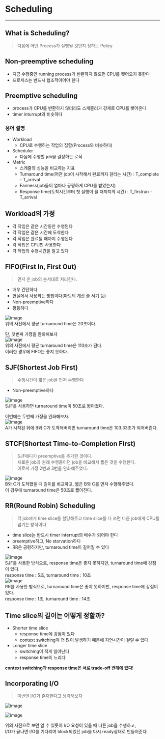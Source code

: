 # Scheduling
---
## What is Scheduling?
> 다음에 어떤 Process가 실행될 것인지 정하는 Policy

## Non-preemptive scheduling
- 지금 수행중인 running process가 반환하지 않으면 CPU를 뺏어오지 못한다   
- 프로세스는 반드시 협조적이어야 한다

## Preemptive scheduling
- process가 CPU를 반환하지 않더라도 스케줄러가 강제로 CPU를 뺏어온다
- timer inturrupt와 비슷하다

### 용어 설명
- Workload
  - CPU로 수행하는 작업의 집합(Process와 비슷하다)
- Scheduler
  - 다음에 수행할 job을 결정하는 로직
- Metric
  - 스케줄의 성능을 비교하는 지표
  - Turnaround time(어떤 job이 시작해서 완료까지 걸리는 시간) : T_complete - T_arrival
  - Fairness(job들이 얼마나 공평하게 CPU를 받았는지)
  - Response time(도착시간부터 첫 실행이 될 때까지의 시간) : T_firstrun - T_arrival

## Workload의 가정
- 각 작업은 같은 시간동안 수행된다
- 각 작업은 같은 시간에 도착한다
- 각 작업은 완료될 때까지 수행된다
- 각 작업은 CPU만 사용한다
- 각 작업의 수행시간을 알고 있다

## FIFO(First In, First Out)
> 먼저 온 job의 순서대로 처리한다.

- 매우 간단하다
- 현실에서 사용되는 방법이다(마트의 계산 줄 서기 등)
- Non-preemptive하다
- 평등하다

![image](https://user-images.githubusercontent.com/80378041/159257354-b40eb29b-7b2a-4669-8af9-2859b994a44b.png)     
위의 사진에서 평균 turnaround time은 20초이다.        

단, 첫번째 가정을 완화해보자     
![image](https://user-images.githubusercontent.com/80378041/159257498-eebf615c-5786-4750-8d03-b75ca12cb35b.png)     
위의 사진에서 평균 turnaround time은 110초가 된다.      
이러한 경우에 FIFO는 좋지 못하다.

## SJF(Shortest Job First)
> 수행시간이 짧은 job을 먼저 수행한다

- Non-preemptive하다

![image](https://user-images.githubusercontent.com/80378041/159257739-4cb63f9b-c787-48ce-8d8e-6e23ec5ee696.png)         
SJF를 사용하면 turnaround time이 50초로 짧아졌다.

이번에는 두번째 가정을 완화해보자.      
![image](https://user-images.githubusercontent.com/80378041/159257971-409113d1-7233-4f10-92cc-b1dddae83896.png)       
A가 시작된 뒤에 B와 C가 도착해버리면 turnaround time은 103.33초가 되어버린다.

## STCF(Shortest Time-to-Completion First)
> SJF에다가 preemptive를 추가한 것이다.     
> 새로운 job과 원래 수행중이던 job을 비교해서 짧은 것을 수행한다.     
> 이로써 가정 2번과 3번을 완화해주었다.

![image](https://user-images.githubusercontent.com/80378041/159258419-c2076fcb-c436-4c78-b20f-22921123bae8.png)     
B와 C가 도착했을 때 길이를 비교하고, 짧은 B와 C를 먼저 수행해주었다.      
이 경우에 turnaround time은 50초로 짧아진다.

## RR(Round Robin) Scheduling
> 각 job에게 time slice를 할당해주고 time slice를 다 쓰면 다음 job에게 CPU를 넘기는 방식이다

- time slice는 반드시 timer interrupt의 배수가 되어야 한다
- preemptive하고, No starvation하다
- RR은 공평하지만, turnaround time이 길어질 수 있다

![image](https://user-images.githubusercontent.com/80378041/159259241-cd0385e5-c61a-4da8-a3f3-468e980e3523.png)     
SJF를 사용한 방식으로, response time은 좋지 못하지만, turnaround time에 강점이 있다.       
response time : 5초, turnaround time : 10초     
![image](https://user-images.githubusercontent.com/80378041/159259179-523136a6-a745-425e-8784-284335fd9fa5.png)     
RR를 사용한 방식으로, turnaround time은 좋지 못하지만, response time에 강점이 있다.       
response time : 1초, turnaround time : 14초

## Time slice의 길이는 어떻게 정할까?
- Shorter time slice
  - response time에 강점이 있다
  - context switching이 더 많이 발생하기 때문에 지연시간이 걸릴 수 있다
- Longer time slice
  - switching이 적게 일어난다
  - response time이 느리다

__context switching과 response time은 서로 trade-off 관계에 있다!__

## Incorporating I/O
> 이번엔 I/O가 존재한다고 생각해보자

![image](https://user-images.githubusercontent.com/80378041/159260297-bf6106b0-5dcc-4f27-b8f0-e4c9d6e488f9.png)

![image](https://user-images.githubusercontent.com/80378041/159260376-5f9eae72-aaa7-4280-88f9-1a84bcc9056c.png)

위의 사진으로 보면 알 수 있듯이 I/O 요청이 있을 때 다른 job을 수행하고,     
I/O가 끝나면 I/O를 기다리며 block되었던 job을 다시 ready상태로 만들어준다.


